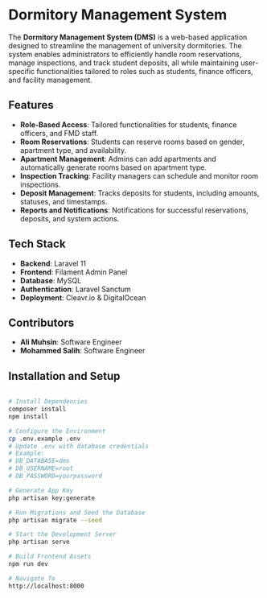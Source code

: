 # **Dormitory Management System**

The **Dormitory Management System (DMS)** is a web-based application designed to streamline the management of university dormitories. The system enables administrators to efficiently handle room reservations, manage inspections, and track student deposits, all while maintaining user-specific functionalities tailored to roles such as students, finance officers, and facility management.

## **Features**
- **Role-Based Access**: Tailored functionalities for students, finance officers, and FMD staff.
- **Room Reservations**: Students can reserve rooms based on gender, apartment type, and availability.
- **Apartment Management**: Admins can add apartments and automatically generate rooms based on apartment type.
- **Inspection Tracking**: Facility managers can schedule and monitor room inspections.
- **Deposit Management**: Tracks deposits for students, including amounts, statuses, and timestamps.
- **Reports and Notifications**: Notifications for successful reservations, deposits, and system actions.

## **Tech Stack**
- **Backend**: Laravel 11  
- **Frontend**: Filament Admin Panel  
- **Database**: MySQL  
- **Authentication**: Laravel Sanctum
- **Deployment**: Cleavr.io & DigitalOcean 

## **Contributors**
- **Ali Muhsin**: Software Engineer
- **Mohammed Salih**: Software Engineer 

## **Installation and Setup**
```bash

# Install Dependencies
composer install
npm install

# Configure the Environment
cp .env.example .env
# Update .env with database credentials
# Example:
# DB_DATABASE=dms
# DB_USERNAME=root
# DB_PASSWORD=yourpassword

# Generate App Key
php artisan key:generate

# Run Migrations and Seed the Database
php artisan migrate --seed

# Start the Development Server
php artisan serve

# Build Frontend Assets
npm run dev

# Navigate To
http://localhost:8000